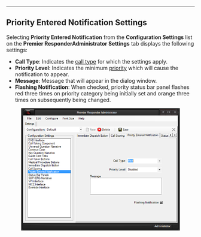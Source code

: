   --------------------------------------------
  **Priority Entered Notification Settings**
  --------------------------------------------

Selecting **Priority Entered Notification** from the **Configuration
Settings** list on the **Premier ResponderAdministrator Settings** tab
displays the following settings:

-   **Call Type**: Indicates the [call
    type](All%20Caller%20Questions.htm) for which the settings apply.
-   **Priority Level**: Indicates the minimum [priority](Priorities.htm)
    which will cause the notification to appear.
-   **Message**: Message that will appear in the dialog window.
-   **Flashing Notification**: When checked, priority status bar panel
    flashes red three times on priority category being initially set and
    orange three times on subsequently being changed.

<figure><img src=".gitbook/assets/Priority Entered Notification Settings_files/Image001.png" alt=""><figcaption></figcaption></figure> 
